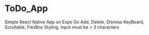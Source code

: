 # ToDo_App
Simple React Native App on Expo Go
Add, Delete, Dismiss KeyBoard, Scrollable, FlexBox Styling, Input must be > 3 characters
